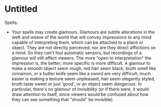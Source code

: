 # Untitled

Spells:

- Your spells may create glamours. Glamours are subtle alterations in the weft and weave of the world that will convey impressions to any mind capable of interpreting them, which can be attached to a place or object. They are not directly perceived, nor are they direct afflictions on a mind. So they can't fool automatic sensors, but recordings of a glamour will still affect viewers. The more "open to interpretation" the impression is, the better; more specific is more difficult. A glamour to make a smooth object seem rough, red hair seem black, broth smell like cinnamon, or a butter knife seem like a sword are very difficult; much easier is making a texture seem unpleasant, hair seem elegantly styled, broth taste sweet or just 'good', or an object seem *dangerous*. In particular, there's no glamour of invisibility (or if there were, it would draw attention to itself, since viewers would be confused about how they can see something that "should" be invisible).